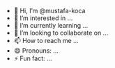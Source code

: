 - 👋 Hi, I’m @mustafa-koca
- 👀 I’m interested in ...
- 🌱 I’m currently learning ...
- 💞️ I’m looking to collaborate on ...
- 📫 How to reach me ...
- 😄 Pronouns: ...
- ⚡ Fun fact: ...

<!---
mustafa-koca/mustafa-koca is a ✨ special ✨ repository because its `README.md` (this file) appears on your GitHub profile.
You can click the Preview link to take a look at your changes.
--->
